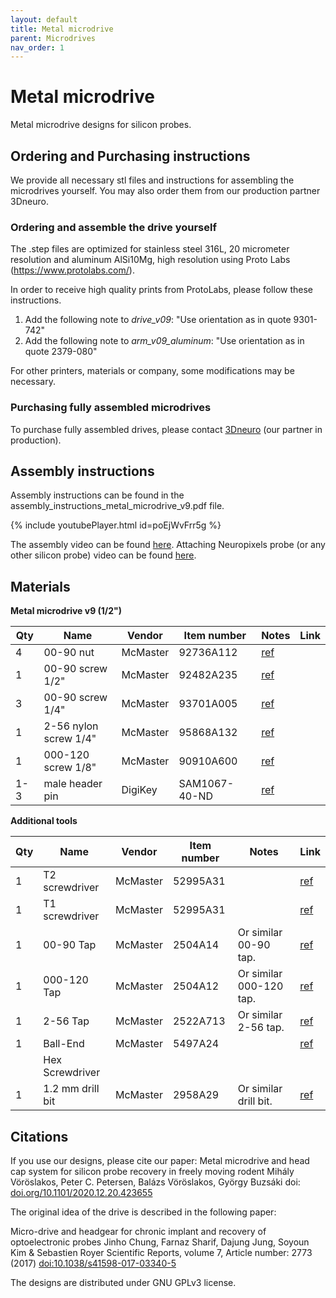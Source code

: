 ```yaml
---
layout: default
title: Metal microdrive
parent: Microdrives
nav_order: 1
---
```

# Metal microdrive
Metal microdrive designs for silicon probes.

## Ordering and Purchasing instructions
We provide all necessary stl files and instructions for assembling the microdrives yourself. You may also order them from our production partner 3Dneuro. 

### Ordering and assemble the drive yourself
The .step files are optimized for stainless steel 316L, 20 micrometer resolution and aluminum AlSi10Mg, high resolution using Proto Labs (https://www.protolabs.com/).

In order to receive high quality prints from ProtoLabs, please follow these instructions.

1. Add the following note to _drive_v09_: "Use orientation as in quote 9301-742"
2. Add the following note to _arm_v09_aluminum_: "Use orientation as in quote 2379-080"

For other printers, materials or company, some modifications may be necessary.

### Purchasing fully assembled microdrives
To purchase fully assembled drives, please contact [3Dneuro](https://www.3dneuro.com/2021/04/23/new-metal-microdrive-in-collaboration-with-the-buzsaki-lab/) (our partner in production).

## Assembly instructions 
Assembly instructions can be found in the assembly_instructions_metal_microdrive_v9.pdf file.

{% include youtubePlayer.html id=poEjWvFrr5g %}

The assembly video can be found [here](https://www.youtube.com/watch?v=poEjWvFrr5g). Attaching Neuropixels probe (or any other silicon probe) video can be found [here](https://www.youtube.com/watch?v=MpPdWJEo7Fo).


## Materials

__Metal microdrive v9 (1/2")__ 

| Qty | Name | Vendor | Item number | Notes | Link |
|-----|------|--------|-------------|-------|------|
| 4 | 00-90 nut | McMaster |  92736A112 | [ref](https://www.mcmaster.com/92736a112) |
| 1 | 00-90 screw 1/2" | McMaster | 92482A235 | [ref](https://www.mcmaster.com/92482a235/) |
| 3 | 00-90 screw 1/4" | McMaster | 93701A005 | [ref](https://www.mcmaster.com/93701A005/) |
| 1 | 2-56 nylon screw 1/4" | McMaster | 95868A132 | [ref](https://www.mcmaster.com/95868A132/) |
| 1 | 000-120 screw 1/8" | McMaster | 90910A600 | [ref](https://www.mcmaster.com/93701a005) |
| 1-3 | male header pin | DigiKey | SAM1067-40-ND | [ref](https://www.digikey.com/products/en?keywords=SAM1067-40-ND) |


__Additional tools__ 

| Qty | Name | Vendor | Item number | Notes | Link |
|-----|------|--------|-------------|-------|------|
| 1 | T2 screwdriver | McMaster | 52995A31 | | [ref](https://www.mcmaster.com/52995a31) | 
| 1 | T1 screwdriver | McMaster | 52995A31 | | [ref](https://www.mcmaster.com/52995a31) | 
| 1 | 00-90 Tap | McMaster | 	2504A14 | Or similar 00-90 tap. | [ref](https://www.mcmaster.com/2504A14/) | 
| 1 | 000-120 Tap | McMaster | 2504A12 | Or similar 000-120 tap. | [ref](https://www.mcmaster.com/2504A12/) | 
| 1 | 2-56 Tap | McMaster | 2522A713 | Or similar 2-56 tap. | [ref](https://www.mcmaster.com/2522A713/) | 
| 1 | Ball-End | McMaster | 5497A24 | | [ref](https://www.mcmaster.com/5497A24/) | 
|  | Hex Screwdriver |  |  |  |  | 
| 1 | 1.2 mm drill bit |  McMaster | 2958A29 | Or similar drill bit. | [ref](https://www.mcmaster.com/2958a29) | 


## Citations
If you use our designs, please cite our paper: 
Metal microdrive and head cap system for silicon probe recovery in freely moving rodent Mihály Vöröslakos, Peter C. Petersen, Balázs Vöröslakos, György Buzsáki doi: [doi.org/10.1101/2020.12.20.423655](https://doi.org/10.1101/2020.12.20.423655)

The original idea of the drive is described in the following paper:

Micro-drive and headgear for chronic implant and recovery of optoelectronic probes Jinho Chung, Farnaz Sharif, Dajung Jung, Soyoun Kim & Sebastien Royer Scientific Reports, volume 7, Article number: 2773 (2017) [doi:10.1038/s41598-017-03340-5](https://doi.org/10.1038/s41598-017-03340-5)

The designs are distributed under GNU GPLv3 license.